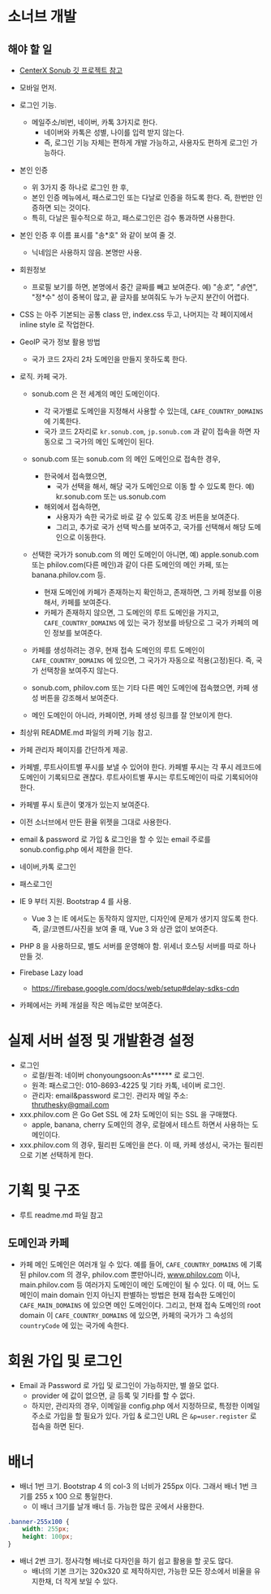 # 소너브 개발

## 해야 할 일

* [CenterX Sonub 깃 프로젝트 참고](https://github.com/thruthesky/centerx/projects/1)

* 모바일 먼저.
  
* 로그인 기능.
  - 메일주소/비번, 네이버, 카톡 3가지로 한다.
    - 네이버와 카톡은 성별, 나이를 입력 받지 않는다.
    - 즉, 로그인 기능 자체는 편하게 개발 가능하고, 사용자도 편하게 로그인 가능하다.


* 본인 인증
  - 위 3가지 중 하나로 로그인 한 후,
  - 본인 인증 메뉴에서, 패스로그인 또는 다날로 인증을 하도록 한다. 즉, 한번만 인증하면 되는 것이다.
  - 특히, 다날은 필수적으로 하고, 패스로그인은 검수 통과하면 사용한다.

* 본인 인증 후 이름 표시를 "송*호" 와 같이 보여 줄 것.
  - 닉네임은 사용하지 않음. 본명만 사용.
  
* 회원정보
  - 프로필 보기를 하면, 본명에서 중간 글짜를 빼고 보여준다. 예) "송*호", "송*연", "정*수"
    성이 중복이 많고, 끝 글자를 보여줘도 누가 누군지 분간이 어렵다.
  
* CSS 는 아주 기본되는 공통 class 만, index.css 두고, 나머지는 각 페이지에서 inline style 로 작업한다.
  
- GeoIP 국가 정보 활용 방법
  - 국가 코드 2자리 2차 도메인을 만들지 못하도록 한다.
  
- 로직. 카페 국가.
  - sonub.com 은 전 세계의 메인 도메인이다.
    - 각 국가별로 도메인을 지정해서 사용할 수 있는데, `CAFE_COUNTRY_DOMAINS` 에 기록한다.
    - 국가 코드 2자리로 `kr.sonub.com`, `jp.sonub.com` 과 같이 접속을 하면 자동으로 그 국가의 메인 도메인이 된다.
    
  - sonub.com 또는 sonub.com 의 메인 도메인으로 접속한 경우,
    - 한국에서 접속했으면,
      - 국가 선택을 해서, 해당 국가 도메인으로 이동 할 수 있도록 한다. 예) kr.sonub.com 또는 us.sonub.com
    - 해외에서 접속하면,
      - 사용자가 속한 국가로 바로 갈 수 있도록 강조 버튼을 보여준다.
      - 그리고, 추가로 국가 선택 박스를 보여주고, 국가를 선택해서 해당 도메인으로 이동한다.
    
  - 선택한 국가가 sonub.com 의 메인 도메인이 아니면,
      예) apple.sonub.com 또는 philov.com(다른 메인)과 같이 다른 도메인의 메인 카페, 또는 banana.philov.com 등.
    - 현재 도메인에 카페가 존재하는지 확인하고, 존재하면, 그 카페 정보를 이용해서, 카페를 보여준다.
    - 카페가 존재하지 않으면, 그 도메인의 루트 도메인을 가지고, `CAFE_COUNTRY_DOMAINS` 에 있는 국가 정보를 바탕으로 그 국가 카페의 메인 정보를 보여준다.
    
  - 카페를 생성하려는 경우, 현재 접속 도메인의 루트 도메인이 `CAFE_COUNTRY_DOMAINS` 에 있으면, 그 국가가 자동으로 적용(고정)된다. 즉, 국가 선택창을 보여주지 않는다.
    
  - sonub.com, philov.com 또는 기타 다른 메인 도메인에 접속했으면, 카페 생성 버튼을 강조해서 보여준다.
    
  - 메인 도메인이 아니라, 카페이면, 카페 생성 링크를 잘 안보이게 한다.
  

* 최상위 README.md 파일의 카페 기능 참고.
  
* 카페 관리자 페이지를 간단하게 제공.
* 카페별, 루트사이트별 푸시를 보낼 수 있어야 한다. 카페별 푸시는 각 푸시 레코드에 도메인이 기록되므로 괜찮다. 루트사이트별 푸시는 루트도메인이 따로 기록되어야한다.
* 카페별 푸시 토큰이 몇개가 있는지 보여준다.
* 이전 소너브에서 만든 환율 위젯을 그대로 사용한다.

- email & password 로 가입 & 로그인을 할 수 있는 email 주로를 sonub.config.php 에서 제한을 한다.
* 네이버,카톡 로그인
* 패스로그인
* IE 9 부터 지원. Bootstrap 4 를 사용.
  * Vue 3 는 IE 에서도는 동작하지 않지만, 디자인에 문제가 생기지 않도록 한다. 즉, 글/코멘트/사진을 보여 줄 때, Vue 3 와 상관 없이 보여준다.
  
* PHP 8 을 사용하므로, 별도 서버를 운영해야 함. 위세너 호스팅 서버를 따로 하나 만들 것.
* Firebase Lazy load
  - https://firebase.google.com/docs/web/setup#delay-sdks-cdn

* 카페에서는 카페 개설을 작은 메뉴로만 보여준다.




# 실제 서버 설정 및 개발환경 설정

- 로그인
  - 로컬/원격: 네이버 chonyoungsoon:As****** 로 로그인.
  - 원격: 패스로그인: 010-8693-4225 및 기타 카톡, 네이버 로그인.
  - 관리자: email&password 로그인. 관리자 메일 주소: thruthesky@gmail.com
- xxx.philov.com 은 Go Get SSL 에 2차 도메인이 되는 SSL 을 구매했다.
  - apple, banana, cherry 도메인의 경우, 로컬에서 테스트 하면서 사용하는 도메인이다.
- xxx.philov.com 의 경우, 필리핀 도메인을 쓴다. 이 때, 카페 생성시, 국가는 필리핀으로 기본 선택하게 한다.



# 기획 및 구조

- 루트 readme.md 파일 참고


## 도메인과 카페

- 카페 메인 도메인은 여러개 일 수 있다.
  예를 들어, `CAFE_COUNTRY_DOMAINS` 에 기록된 philov.com 의 경우, philov.com 뿐만아니라, www.philov.com 이나, main.philov.com 등 여러가지
  도메인이 메인 도메인이 될 수 있다.
  이 때, 어느 도메인이 main domain 인지 아닌지 판별하는 방법은 현재 접속한 도메인이 `CAFE_MAIN_DOMAINS` 에 있으면 메인 도메인이다.
  그리고, 현재 접속 도메인의 root domain 이 `CAFE_COUNTRY_DOMAINS` 에 있으면, 카페의 국가가 그 속성의 `countryCode` 에 있는 국가에 속한다.


# 회원 가입 및 로그인

- Email 과 Password 로 가입 및 로그인이 가능하지만, 별 쓸모 없다.
  - provider 에 값이 없으면, 글 등록 및 기타를 할 수 없다.
  - 하지만, 관리자의 경우, 이메일을 config.php 에서 지정하므로, 특정한 이메일 주소로 가입을 할 필요가 있다.
    가입 & 로그인 URL 은 `&p=user.register` 로 접속을 하면 된다.
    

# 배너

- 배너 1번 크기. Bootstrap 4 의 col-3 의 너비가 255px 이다. 그래서 배너 1번 크기를 255 x 100 으로 통일한다.
  - 이 배너 크기를 날개 배너 등. 가능한 많은 곳에서 사용한다.
  
```css
.banner-255x100 {
    width: 255px;
    height: 100px;
}
```

- 배너 2번 크기. 정사각형 배너로 다자인을 하기 쉽고 활용을 할 곳도 많다.
  - 배너의 기본 크기는 320x320 로 제작하지만, 가능한 모든 장소에서 비율을 유지한채, 더 작게 보일 수 있다.
  